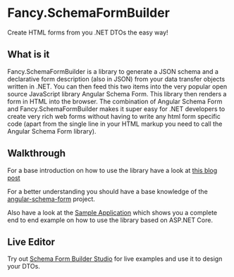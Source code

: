 # Fancy.SchemaFormBuilder
Create HTML forms from you .NET DTOs the easy way!

## What is it
Fancy.SchemaFormBuilder is a library to generate a JSON schema and a declarative form description (also in JSON) from your data transfer objects written
in .NET. You can then feed this two items into the very popular open source JavaScript library Angular Schema Form. This library then renders a form in 
HTML into the browser. The combination of Angular Schema Form and Fancy.SchemaFormBuilder makes it super easy for .NET developers to create very rich web 
forms without having to write any html form specific code (apart from the single line in your HTML markup you need to call the Angular Schema Form library).

## Walkthrough
For a base introduction on how to use the library have a look at [this blog post](http://www.fancy-development.net/how-to-create-nice-interactive-html-5-forms-the-easy-way)

For a better understanding you should have a base knowledge of the [angular-schema-form](https://github.com/Textalk/angular-schema-form) project.

Also have a look at the [Sample Application](https://github.com/fancyDevelopment/Fancy.SchemaFormBuilder/tree/master/src/Fancy.SchemaFormBuilder.Sample) which shows you a complete end to end example on how to use the library based on ASP.NET Core.

## Live Editor
Try out [Schema Form Builder Studio](http://fancydevelopment-schemaformbuilderstudio.azurewebsites.net "Schema Form Builder Studio") for live examples and use it to 
design your DTOs.
